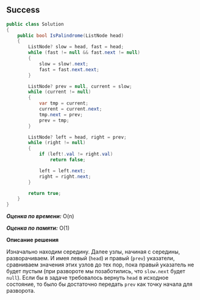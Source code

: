## Success

```csharp
public class Solution
{
    public bool IsPalindrome(ListNode head)
    {
        ListNode? slow = head, fast = head;
        while (fast != null && fast.next != null)
        {
            slow = slow!.next;
            fast = fast.next.next;
        }

        ListNode? prev = null, current = slow;
        while (current != null)
        {
            var tmp = current;
            current = current.next;
            tmp.next = prev;
            prev = tmp;
        }

        ListNode? left = head, right = prev;
        while (right != null)
        {
            if (left!.val != right.val)
                return false;

            left = left.next;
            right = right.next;
        }

        return true;
    }
}
```

***Оценка по времени:*** O(n)

***Оценка по памяти:*** O(1)

**Описание решения**

Изначально находим середину. Далее узлы, начиная с середины, разворачиваем. И имея левый (`head`) и правый (`prev`) указатели, сравниваем значения этих узлов до тех пор, пока правый указатель не будет пустым (при развороте мы позаботились, что `slow.next` будет `null`). Если бы в задаче требовалось вернуть `head` в исходное состояние, то было бы достаточно передать `prev` как точку начала для разворота.